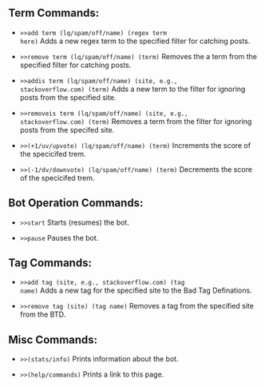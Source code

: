 <h2>Term Commands:</h2>

 - <code>>>add term (lq/spam/off/name) (regex term here)</code> Adds a new regex term to the specified filter for catching posts. 

 - <code>>>remove term (lq/spam/off/name) (term)</code> Removes the a term from the specified filter for catching posts.
 
 - <code>>>addis term (lq/spam/off/name) (site, e.g., stackoverflow.com) (term)</code> Adds a new term to the filter for ignoring posts from the specified site.
 
 - <code>>>removeis term (lq/spam/off/name) (site, e.g., stackoverflow.com) (term)</code> Removes a term from the filter for ignoring posts from the specifed site.
 
 - <code>>>(+1/uv/upvote) (lq/spam/off/name) (term)</code> Increments the score of the specicifed trem.
 
 - <code>>>(-1/dv/downvote) (lq/spam/off/name) (term)</code> Decrements the score of the specicifed trem.
 
<h2>Bot Operation Commands:</h2>

 - <code>>>start</code> Starts (resumes) the bot.
 
 - <code>>>pause</code> Pauses the bot.
 
<h2>Tag Commands:</h2>

 - <code>>>add tag (site, e.g., stackoverflow.com) (tag name)</code> Adds a new tag for the specified site to the Bad Tag Definations.
 
 - <code>>>remove tag (site) (tag name)</code> Removes a tag from the specified site from the BTD.
 
<h2>Misc Commands:</h2>

 - <code>>>(stats/info)</code> Prints information about the bot.
 
 - <code>>>(help/commands)</code> Prints a link to this page.
